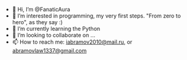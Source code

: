- 👋 Hi, I’m @FanaticAura
- 👀 I’m interested in programming, my very first steps. "From zero to hero", as they say :)
- 🌱 I’m currently learning the Python
- 💞️ I’m looking to collaborate on ...
- 📫 How to reach me: iabramov2010@mail.ru, or abramovlaw1337@gmail.com

<!---
FanaticAura/FanaticAura is a ✨ special ✨ repository because its `README.md` (this file) appears on your GitHub profile.
You can click the Preview link to take a look at your changes.
--->
